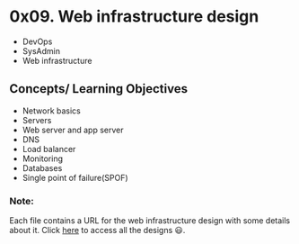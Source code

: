 # 0x09. Web infrastructure design

* DevOps
* SysAdmin
* Web infrastructure

## Concepts/ Learning Objectives
* Network basics
* Servers
* Web server and app server
* DNS 
* Load balancer
* Monitoring
* Databases
* Single point of failure(SPOF)

### Note:
Each file contains a URL for the web infrastructure design with some details about it. Click [here](https://imgur.com/a/DVCHgX5) to access all the designs :smiley:.
